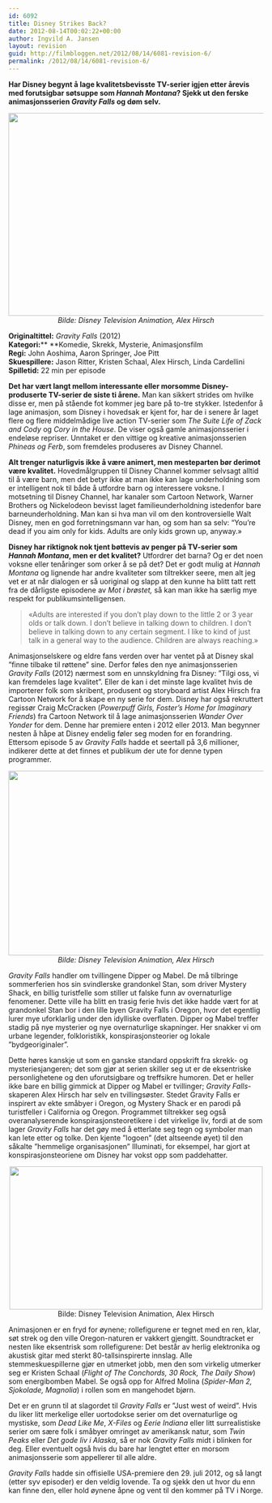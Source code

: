 ```yaml
---
id: 6092
title: Disney Strikes Back?
date: 2012-08-14T00:02:22+00:00
author: Ingvild A. Jansen
layout: revision
guid: http://filmbloggen.net/2012/08/14/6081-revision-6/
permalink: /2012/08/14/6081-revision-6/
---
```

**Har Disney begynt å lage kvalitetsbevisste TV-serier igjen etter årevis med forutsigbar søtsuppe som _Hannah Montana_? Sjekk ut den ferske animasjonsserien _Gravity Falls_ og døm selv.**

<p style="text-align: center">
  <img class="aligncenter size-full wp-image-6089" src="http://filmbloggen.net/wp-content/uploads//2012/08/disney-gravity-falls-01.jpg" alt="" width="600" height="400" /><em>Bilde: Disney Television Animation, Alex Hirsch</em>
</p>

**Originaltittel:** _Gravity Falls_ (2012)  
**Kategori:**** **Komedie, Skrekk, Mysterie, Animasjonsfilm  
**Regi:** John Aoshima, Aaron Springer, Joe Pitt  
**Skuespillere:** Jason Ritter, Kristen Schaal, Alex Hirsch, Linda Cardellini  
**Spilletid:** 22 min per episode

**Det har vært langt mellom interessante eller morsomme Disney-produserte TV-serier de siste ti årene.** Man kan sikkert strides om hvilke disse er, men på stående fot kommer jeg bare på to-tre stykker. Istedenfor å lage animasjon, som Disney i hovedsak er kjent for, har de i senere år laget flere og flere middelmådige live action TV-serier som _The Suite Life of Zack and Cody_ og _Cory in the House_. De viser også gamle animasjonsserier i endeløse repriser. Unntaket er den vittige og kreative animasjonsserien _Phineas og Ferb_, som fremdeles produseres av Disney Channel.

**Alt trenger naturligvis ikke å være animert, men mesteparten bør derimot være kvalitet.** Hovedmålgruppen til Disney Channel kommer selvsagt alltid til å være barn, men det betyr ikke at man ikke kan lage underholdning som er intelligent nok til både å utfordre barn og interessere voksne. I motsetning til Disney Channel, har kanaler som Cartoon Network, Warner Brothers og Nickelodeon bevisst laget familieunderholdning istedenfor bare barneunderholdning. Man kan si hva man vil om den kontroversielle Walt Disney, men en god forretningsmann var han, og som han sa selv: “You’re dead if you aim only for kids. Adults are only kids grown up, anyway.&raquo;

**Disney har riktignok nok tjent bøttevis av penger på TV-serier som _Hannah Montana_, men er det kvalitet?** Utfordrer det barna? Og er det noen voksne eller tenåringer som orker å se på det? Det er godt mulig at _Hannah Montana_ og lignende har andre kvaliteter som tiltrekker seere, men alt jeg vet er at når dialogen er så uoriginal og slapp at den kunne ha blitt tatt rett fra de dårligste episodene av _Mot i brøstet,_ så kan man ikke ha særlig mye respekt for publikumsintelligensen.

> &laquo;Adults are interested if you don&#8217;t play down to the little 2 or 3 year olds or talk down. I don&#8217;t believe in talking down to children. I don&#8217;t believe in talking down to any certain segment. I like to kind of just talk in a general way to the audience. Children are always reaching.&raquo;

Animasjonselskere og eldre fans verden over har ventet på at Disney skal ”finne tilbake til røttene” sine. Derfor føles den nye animasjonsserien _Gravity Falls_ (2012) nærmest som en unnskyldning fra Disney: ”Tilgi oss, vi kan fremdeles lage kvalitet”. Eller de kan i det minste lage kvalitet hvis de importerer folk som skribent, produsent og storyboard artist Alex Hirsch fra Cartoon Network for å skape en ny serie for dem. Disney har også rekruttert regissør Craig McCracken (_Powerpuff Girls, Foster’s Home for Imaginary Friends_) fra Cartoon Network til å lage animasjonsserien _Wander Over Yonder_ for dem. Denne har premiere enten i 2012 eller 2013. Man begynner nesten å håpe at Disney endelig føler seg moden for en forandring. Ettersom episode 5 av _Gravity Falls_ hadde et seertall på 3,6 millioner, indikerer dette at det finnes et publikum der ute for denne typen programmer.

<p style="text-align: center">
  <a href="http://filmbloggen.net/?attachment_id=6085" rel="attachment wp-att-6085"><img class="aligncenter size-large wp-image-6085" src="http://filmbloggen.net/wp-content/uploads//2012/08/Main_characters_of_Gravity_Falls-620x364.jpg" alt="" width="620" height="364" /></a><em>Bilde: Disney Television Animation, Alex Hirsch</em>
</p>

_Gravity Falls_ handler om tvillingene Dipper og Mabel. De må tilbringe sommerferien hos sin svindlerske grandonkel Stan, som driver Mystery Shack, en billig turistfelle som stiller ut falske funn av overnaturlige fenomener. Dette ville ha blitt en trasig ferie hvis det ikke hadde vært for at grandonkel Stan bor i den lille byen Gravity Falls i Oregon, hvor det egentlig lurer mye uforklarlig under den idylliske overflaten. Dipper og Mabel treffer stadig på nye mysterier og nye overnaturlige skapninger. Her snakker vi om urbane legender, folkloristikk, konspirasjonsteorier og lokale ”bydgeoriginaler”.

Dette høres kanskje ut som en ganske standard oppskrift fra skrekk- og mysteriesjangeren; det som gjør at serien skiller seg ut er de eksentriske personlighetene og den uforutsigbare og treffsikre humoren. Det er heller ikke bare en billig gimmick at Dipper og Mabel er tvillinger; _Gravity Falls_-skaperen Alex Hirsch har selv en tvillingsøster. Stedet Gravity Falls er inspirert av ekte småbyer i Oregon, og Mystery Shack er en parodi på turistfeller i California og Oregon. Programmet tiltrekker seg også overanalyserende konspirasjonsteoretikere i det virkelige liv, fordi at de som lager _Gravity Falls_ har det gøy med å etterlate seg tegn og symboler man kan lete etter og tolke. Den kjente ”logoen” (det altseende øyet) til den såkalte ”hemmelige organisasjonen” Illuminati, for eksempel, har gjort at konspirasjonsteoriene om Disney har vokst opp som paddehatter.

<p style="text-align: center">
  <img class="aligncenter size-full wp-image-6087" src="http://filmbloggen.net/wp-content/uploads//2012/08/illuminati2.jpg" alt="" width="500" height="282" />Bilde: Disney Television Animation, Alex Hirsch
</p>

<p style="text-align: left">
  Animasjonen er en fryd for øynene; rollefigurene er tegnet med en ren, klar, søt strek og den ville Oregon-naturen er vakkert gjengitt. Soundtracket er nesten like eksentrisk som rollefigurene: Det består av herlig elektronika og akustisk gitar med sterkt 80-tallsinspirerte innslag. Alle stemmeskuespillerne gjør en utmerket jobb, men den som virkelig utmerker seg er Kristen Schaal (<em>Flight of The Conchords, 30</em> <em>Rock, The Daily Show</em>) som energibomben Mabel. Se også opp for Alfred Molina (<em>Spider-Man 2, Sjokolade, Magnolia</em>) i rollen som en mangehodet bjørn.
</p>

Det er en grunn til at slagordet til _Gravity Falls_ er ”Just west of weird”. Hvis du liker litt merkelige eller uortodokse serier om det overnaturlige og mystiske, som _Dead Like Me_, _X-Files_ og _Eerie Indiana_ eller litt surrealistiske serier om sære folk i småbyer omringet av amerikansk natur, som _Twin Peaks_ eller _Det gode liv i Alaska_, så er nok _Gravity Falls_ midt i blinken for deg. Eller eventuelt også hvis du bare har lengtet etter en morsom animasjonsserie som appellerer til alle aldre.

_Gravity Falls_ hadde sin offisielle USA-premiere den 29. juli 2012, og så langt (etter syv episoder) er den veldig lovende. Ta og sjekk den ut hvor du enn kan finne den, eller hold øynene åpne og vent til den kommer på TV i Norge.

<div class="video-shortcode">
</div>